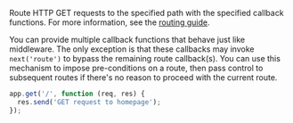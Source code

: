 Route HTTP GET requests to the specified path with the specified callback functions. For more information, see the [routing guide](/guide/routing.html).

You can provide multiple callback functions that behave just like middleware. The only exception is that these callbacks may invoke `next('route')` to bypass the remaining route callback(s). You can use this mechanism to impose pre-conditions on a route, then pass control to subsequent routes if there's no reason to proceed with the current route.

```js
app.get('/', function (req, res) {
  res.send('GET request to homepage');
});
```
